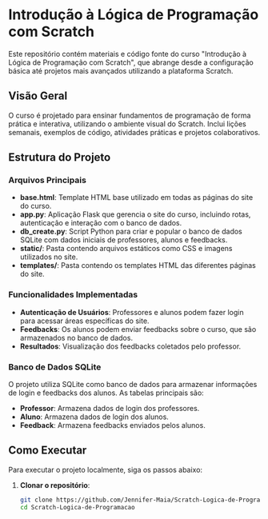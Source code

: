 ﻿# Introdução à Lógica de Programação com Scratch

Este repositório contém materiais e código fonte do curso "Introdução à Lógica de Programação com Scratch", que abrange desde a configuração básica até projetos mais avançados utilizando a plataforma Scratch.

## Visão Geral

O curso é projetado para ensinar fundamentos de programação de forma prática e interativa, utilizando o ambiente visual do Scratch. Inclui lições semanais, exemplos de código, atividades práticas e projetos colaborativos.

## Estrutura do Projeto

### Arquivos Principais

- **base.html**: Template HTML base utilizado em todas as páginas do site do curso.
- **app.py**: Aplicação Flask que gerencia o site do curso, incluindo rotas, autenticação e interação com o banco de dados.
- **db_create.py**: Script Python para criar e popular o banco de dados SQLite com dados iniciais de professores, alunos e feedbacks.
- **static/**: Pasta contendo arquivos estáticos como CSS e imagens utilizados no site.
- **templates/**: Pasta contendo os templates HTML das diferentes páginas do site.

### Funcionalidades Implementadas

- **Autenticação de Usuários**: Professores e alunos podem fazer login para acessar áreas específicas do site.
- **Feedbacks**: Os alunos podem enviar feedbacks sobre o curso, que são armazenados no banco de dados.
- **Resultados**: Visualização dos feedbacks coletados pelo professor.

### Banco de Dados SQLite

O projeto utiliza SQLite como banco de dados para armazenar informações de login e feedbacks dos alunos. As tabelas principais são:

- **Professor**: Armazena dados de login dos professores.
- **Aluno**: Armazena dados de login dos alunos.
- **Feedback**: Armazena feedbacks enviados pelos alunos.

## Como Executar

Para executar o projeto localmente, siga os passos abaixo:

1. **Clonar o repositório**:

   ```bash
   git clone https://github.com/Jennifer-Maia/Scratch-Logica-de-Programacao.git
   cd Scratch-Logica-de-Programacao

